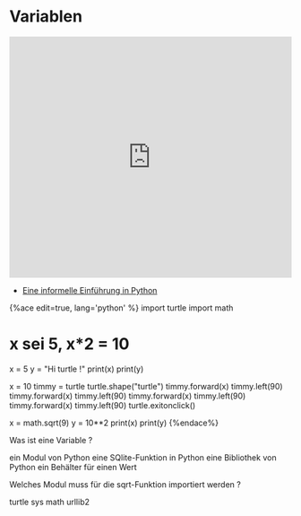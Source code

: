 # Variablen

<iframe src="https://player.vimeo.com/video/243531746?title=0&byline=0&portrait=0" width="100%" height="430" frameborder="0" webkitallowfullscreen mozallowfullscreen allowfullscreen></iframe>

<!--sec data-title="Links" data-id="links" data-show=true ces-->

* [Eine informelle Einführung in Python](https://py-tutorial-de.readthedocs.io/de/python-3.3/introduction.html)

<!--endsec-->

<!--sec data-title="Python-Programm" data-id="editor" data-show=true data-collapse=true ces-->

{%ace edit=true, lang='python' %}
import turtle
import math

# x sei 5, x*2 = 10

x = 5
y = "Hi turtle !"
print(x)
print(y)

x = 10
timmy = turtle
turtle.shape("turtle")
timmy.forward(x)
timmy.left(90)
timmy.forward(x)
timmy.left(90)
timmy.forward(x)
timmy.left(90)
timmy.forward(x)
timmy.left(90)
turtle.exitonclick()

x = math.sqrt(9)
y = 10**2
print(x)
print(y)
{%endace%}

<!--endsec-->

<!--sec data-title="Quiz" data-id="quiz" data-show=true data-collapse=true ces-->

<quiz name="">
    <question>
        <p>Was ist eine Variable ?</p>
        <answer>ein Modul von Python</answer>
        <answer>eine SQlite-Funktion in Python</answer>
        <answer>eine Bibliothek von Python</answer>
        <answer correct>ein Behälter für einen Wert</answer>
    </question>
    <question>
        <p>Welches Modul muss für die sqrt-Funktion importiert werden ?</p>
        <answer>turtle</answer>
        <answer>sys</answer>
        <answer correct>math</answer>
        <answer>urllib2</answer>
    </question>
</quiz>

<!--endsec-->

